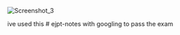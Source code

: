 ![Screenshot_3](https://github.com/secsalem/ejpt-notes/assets/122979557/10c22cc0-3488-4b44-af66-44cd107f2522)



ive used this # ejpt-notes with googling to pass the exam 
